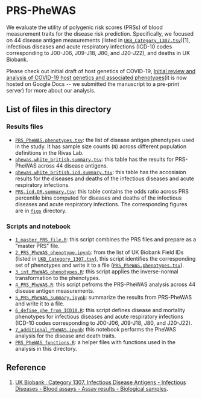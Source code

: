 # PRS-PheWAS

We evaluate the utility of polygenic risk scores (PRSs) of blood measurement traits for the disease risk prediction. Specifically, we focused on 44 disease antigen measurements (listed in [`UKB_Category_1307.tsv`](UKB_Category_1307.tsv))[1], infectious diseases and acute respiratory infections (ICD-10 codes corresponding to J00-J06, J09-J18, J80, and J20-J22), and deaths in UK Biobank.

Please check out initial draft of host genetics of COVID-19, [Initial review and analysis of COVID-19 host genetics and associated phenotypes](https://tinyurl.com/genes-covid19)(it is now hosted on Google Docs -- we submitted the manuscript to a pre-print server)  for more about our analysis.

## List of files in this directory

### Results files

- [`PRS_PheWAS.phenotypes.tsv`](PRS_PheWAS.phenotypes.tsv): the list of disease antigen phenotypes used in the study. It has sample size counts (`N`) across different population definitions in the Rivas Lab.
- [`phewas.white_british.summary.tsv`](phewas.white_british.summary.tsv): this table has the results for PRS-PheWAS across 44 disease antigens.
- [`phewas.white_british.icd.summary.tsv`](phewas.white_british.icd.summary.tsv): this table has the accosiaion results for the diseases and deaths of the infectious diseases and acute respiratory infections.
- [`PRS.icd.OR.summary.tsv`](PRS.icd.OR.summary.tsv): this table contains the odds ratio across PRS percentile bins computed for diseases and deaths of the infectious diseases and acute respiratory infections. The corresponding figures are in [`figs`](figs) directory.

### Scripts and notebook

- [`1_master_PRS_file.R`](1_master_PRS_file.R): this script combines the PRS files and prepare as a "master PRS" file.
- [`2_PRS_PheWAS_phenotype.ipynb`](2_PRS_PheWAS_phenotype.ipynb): from the list of UK Biobank Field IDs (listed in [`UKB_Category_1307.tsv`](UKB_Category_1307.tsv)), this script identifies the corresponding set of phenotypes and write it to a file ([`PRS_PheWAS.phenotypes.tsv`](PRS_PheWAS.phenotypes.tsv)).
- [`3_int_PheWAS_phenotypes.R`](3_int_PheWAS_phenotypes.R): this script applies the inverse-normal transformation to the phenotypes.
- [`4_PRS_PheWAS.R`](4_PRS_PheWAS.R): this script pefroms the PRS-PheWAS analysis across 44 disease antigen measurements.
- [`5_PRS_PheWAS_summary.ipynb`](5_PRS_PheWAS_summary.ipynb): summarize the results from PRS-PheWAS and write it to a file.
- [`6_define_phe_from_ICD10.R`](6_define_phe_from_ICD10.R): this script defines disease and mortality phenotypes for infectious diseases and acute respiratory infections (ICD-10 codes corresponding to J00-J06, J09-J18, J80, and J20-J22).
- [`7_additional_PheWAS.ipynb`](7_additional_PheWAS.ipynb): this notebook performs the PheWAS analysis for the disease and death traits.
- [`PRS_PheWAS_functions.R`](PRS_PheWAS_functions.R): a helper files with functions used in the analysis in this directory.

## Reference

1. [UK Biobank : Category 1307. Infectious Disease Antigens - Infectious Diseases - Blood assays - Assay results - Biological samples](http://biobank.ctsu.ox.ac.uk/crystal/label.cgi?id=1307).
